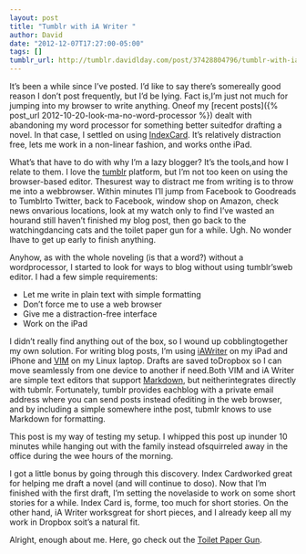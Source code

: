 ```yaml
---
layout: post
title: "Tumblr with iA Writer "
author: David
date: "2012-12-07T17:27:00-05:00"
tags: []
tumblr_url: http://tumblr.davidlday.com/post/37428804796/tumblr-with-ia-writer
---
```


It’s been a while since I’ve posted. I’d like to say there’s somereally good
reason I don’t post frequently, but I’d be lying. Fact is,I’m just not much for
jumping into my browser to write anything. Oneof my [recent
posts]({% post_url 2012-10-20-look-ma-no-word-processor %}) dealt with
abandoning my word processor for something better suitedfor drafting a novel. In
that case, I settled on using
[IndexCard](http://www.denvog.com/apps/index-card/). It’s relatively distraction
free, lets me work in a non-linear fashion, and works onthe iPad.

What’s that have to do with why I’m a lazy blogger? It’s the tools,and how I
relate to them. I love the [tumblr](http://tumblr.com/) platform, but I’m not
too keen on using the browser-based editor. Thesurest way to distract me from
writing is to throw me into a webbrowser. Within minutes I’ll jump from Facebook
to Goodreads to Tumblrto Twitter, back to Facebook, window shop on Amazon, check
news onvarious locations, look at my watch only to find I’ve wasted an hourand
still haven’t finished my blog post, then go back to the watchingdancing cats
and the toilet paper gun for a while. Ugh. No wonder Ihave to get up early to
finish anything.

Anyhow, as with the whole noveling (is that a word?) without a wordprocessor, I
started to look for ways to blog without using tumblr’sweb editor. I had a few
simple requirements:

- Let me write in plain text with simple formatting
- Don’t force me to use a web browser
- Give me a distraction-free interface
- Work on the iPad

I didn’t really find anything out of the box, so I wound up cobblingtogether my
own solution. For writing blog posts, I’m using
[iAWriter](http://www.iawriter.com/) on my iPad and iPhone and
[VIM](http://www.vim.org/) on my Linux laptop. Drafts are saved toDropbox so I
can move seamlessly from one device to another if need.Both VIM and iA Writer
are simple text editors that support
[Markdown](http://daringfireball.net/projects/markdown/), but neitherintegrates
directly with tubmlr. Fortunately, tumblr provides eachblog with a private email
address where you can send posts instead ofediting in the web browser, and by
including a simple somewhere inthe post, tubmlr knows to use Markdown for
formatting.

This post is my way of testing my setup. I whipped this post up inunder 10
minutes while hanging out with the family instead ofsquirreled away in the
office during the wee hours of the morning.

I got a little bonus by going through this discovery. Index Cardworked great for
helping me draft a novel (and will continue to doso). Now that I’m finished with
the first draft, I’m setting the novelaside to work on some short stories for a
while. Index Card is, forme, too much for short stories. On the other hand, iA
Writer worksgreat for short pieces, and I already keep all my work in Dropbox
soit’s a natural fit.

Alright, enough about me. Here, go check out the
[Toilet Paper Gun](http://stuffistolefromtheinternet.com/video/toilet-paper-gun-prank/).
